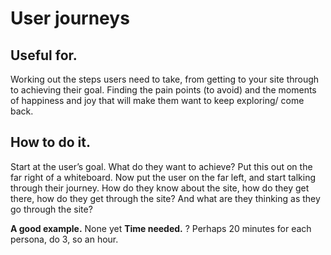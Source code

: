 # User journeys

## Useful for.

Working out the steps users need to take, from getting to your site through to achieving their goal. Finding the pain points \(to avoid\) and the moments of happiness and joy that will make them want to keep exploring/ come back.

## How to do it.

Start at the user’s goal. What do they want to achieve? Put this out on the far right of a whiteboard. Now put the user on the far left, and start talking through their journey. How do they know about the site, how do they get there, how do they get through the site? And what are they thinking as they go through the site?

**A good example.** None yet **Time needed.** ? Perhaps 20 minutes for each persona, do 3, so an hour.

